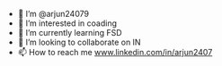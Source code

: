 - 👋 I’m @arjun24079
- 👀 I’m interested in coading
- 🌱 I’m currently learning FSD
- 💞️ I’m looking to collaborate on IN
- 📫 How to reach me www.linkedin.com/in/arjun2407

<!---
arjun24079/arjun24079 is a ✨ special ✨ repository because its `README.md` (this file) appears on your GitHub profile.
You can click the Preview link to take a look at your changes.
--->
